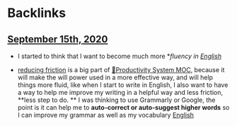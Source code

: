 
# Backlinks
## [September 15th, 2020](<September 15th, 2020.md>)
- I started to think that I want to become much more **fluency in [English](<English.md>)*

- [reducing friction](<reducing friction.md>) is a big part of [🧭Productivity System MOC](<🧭Productivity System MOC.md>), because it will make the will power used in a more effective way, and will help things more fluid, like when I start to write in English, I also want to have a way to help me improve my writing in a helpful way and less friction, **less step to do. ** I was thinking to use Grammarly or Google, the point is it can help me to **auto-correct or auto-suggest higher words** so I can improve my grammar as well as my vocabulary [English](<English.md>)

